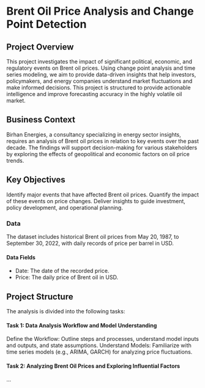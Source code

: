 # Brent Oil Price Analysis and Change Point Detection
## Project Overview
This project investigates the impact of significant political, economic, and regulatory events on Brent oil prices. Using change point analysis and time series modeling, we aim to provide data-driven insights that help investors, policymakers, and energy companies understand market fluctuations and make informed decisions. This project is structured to provide actionable intelligence and improve forecasting accuracy in the highly volatile oil market.

## Business Context
Birhan Energies, a consultancy specializing in energy sector insights, requires an analysis of Brent oil prices in relation to key events over the past decade. The findings will support decision-making for various stakeholders by exploring the effects of geopolitical and economic factors on oil price trends.

## Key Objectives
Identify major events that have affected Brent oil prices.
Quantify the impact of these events on price changes.
Deliver insights to guide investment, policy development, and operational planning.
### Data
The dataset includes historical Brent oil prices from May 20, 1987, to September 30, 2022, with daily records of price per barrel in USD.

#### Data Fields
- Date: The date of the recorded price.
- Price: The daily price of Brent oil in USD.
## Project Structure
The analysis is divided into the following tasks:

#### Task 1: Data Analysis Workflow and Model Understanding
Define the Workflow: Outline steps and processes, understand model inputs and outputs, and state assumptions.
Understand Models: Familiarize with time series models (e.g., ARIMA, GARCH) for analyzing price fluctuations.
#### Task 2: Analyzing Brent Oil Prices and Exploring Influential Factors

...